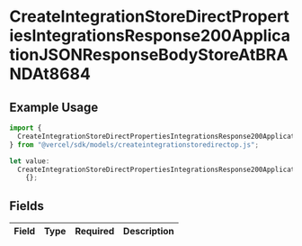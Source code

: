 # CreateIntegrationStoreDirectPropertiesIntegrationsResponse200ApplicationJSONResponseBodyStoreAtBRANDAt8684

## Example Usage

```typescript
import {
  CreateIntegrationStoreDirectPropertiesIntegrationsResponse200ApplicationJSONResponseBodyStoreAtBRANDAt8684,
} from "@vercel/sdk/models/createintegrationstoredirectop.js";

let value:
  CreateIntegrationStoreDirectPropertiesIntegrationsResponse200ApplicationJSONResponseBodyStoreAtBRANDAt8684 =
    {};
```

## Fields

| Field       | Type        | Required    | Description |
| ----------- | ----------- | ----------- | ----------- |
